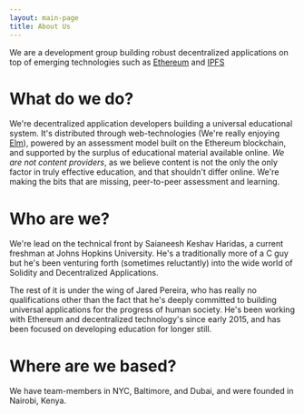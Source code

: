 ```yaml
---
layout: main-page
title: About Us
---
```


We are a development group building robust decentralized applications on top of emerging technologies such as [Ethereum](https://ethereum.org/) and [IPFS](https://ipfs.io/)

# What do we do?
We're decentralized application developers building a universal educational system. It's distributed through web-technologies (We're really enjoying [Elm](http://elm-lang.org/)), powered by an assessment model built on the Ethereum blockchain, and supported by the surplus of educational material available online. _We are not content providers_, as we believe content is not the only the only factor in truly effective education, and that shouldn't differ online. We're making the bits that are missing, peer-to-peer assessment and learning. 

# Who are we?
We're lead on the technical front by Saianeesh Keshav Haridas, a current freshman at Johns Hopkins University. He's a traditionally more of a C guy but he's been venturing forth (sometimes reluctantly) into the wide world of Solidity and Decentralized Applications.

The rest of it is under the wing of Jared Pereira, who has really no qualifications other than the fact that he's deeply committed to building universal applications for the progress of human society. He's been working with Ethereum and decentralized technology's since early 2015, and has been focused on developing education for longer still.

# Where are we based?
We have team-members in NYC, Baltimore, and Dubai, and were founded in Nairobi, Kenya.
